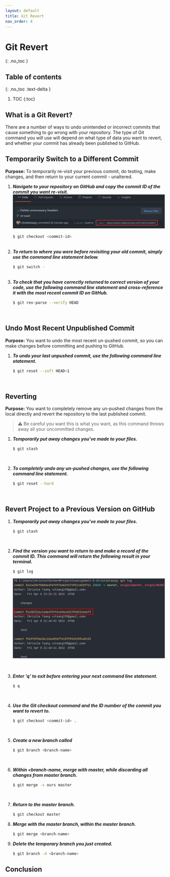 ```yaml
---
layout: default
title: Git Revert
nav_order: 4
---
```


# Git Revert
{: .no_toc }

## Table of contents
{: .no_toc .text-delta }

1. TOC
{:toc}

## What is a Git Revert?

There are a number of ways to undo unintended or incorrect commits that cause something to go wrong
with your repository. The type of Git command you will use will depend on what type of data you want
to revert, and whether your commit has already been published to GitHub.

## Temporarily Switch to a Different Commit

**Purpose:** To temporarily re-visit your previous commit, do testing, make changes, and then return
to your current commit - unaltered.

1. ***Navigate to your repository on GitHub and copy the commit ID of the commit you want re-visit.***
   ![revert1.png](revert1.png)
   ```bash
   $ git checkout <commit-id>
   ```
   <br/>
2. ***To return to where you were before revisiting your old commit, simply use the command line statement below.***
   ```bash
   $ git switch -
   ```
   <br/>
3. ***To check that you have correctly returned to correct version of your code, use the 
   following command line statement and cross-reference it with the most recent commit ID on GitHub.***
   ```bash
   $ git rev-parse --verify HEAD
   ```
   <br/>

## Undo Most Recent Unpublished Commit

**Purpose:** You want to undo the most recent un-pushed commit, so you can make changes before 
committing and pushing to GitHub.

1. ***To undo your last unpushed commit, use the following command line statement.***
   ```bash
   $ git reset --soft HEAD~1
   ```
   <br/>

## Reverting
**Purpose:** You want to completely remove any un-pushed changes from the local directly and 
revert the repository to the last published commit.

> ⚠️ Be careful you want this is what you want, as this command  throws away all your uncommitted 
> changes.

1. ***Temporarily put away changes you've made to your files.***
   ```bash
   $ git stash
   ```
   <br/>

2. ***To completely undo any un-pushed changes, use the following command line statement.***
   ```bash
   $ git reset --hard
   ```
   <br/>

## Revert Project to a Previous Version on GitHub

1. ***Temporarily put away changes you've made to your files.***
   ```bash
   $ git stash
   ```
   <br/>
2. ***Find the version you want to return to and make a record of the commit ID.  This command 
   will return the following result in your terminal.***
   ```bash
   $ git log
   ```
   ![revert2.png](revert2.png)
   
   <br/>
3. ***Enter 'q' to exit before entering your next command line statement.***
   ```bash
   $ q
   ```
   <br/>
4. ***Use the Git checkout command and the ID number of the commit you want to revert to.***
   ```bash
   $ git checkout <commit-id> .
   ```
   <br/>
5. ***Create a new branch called <branch-name>***
   ```bash
   $ git branch <branch-name>
   ```
   <br/>
6. ***Within <branch-name, merge with master, while discarding all changes from master branch.***
   ```bash
   $ git merge -s ours master
   ```
   <br/>
7. ***Return to the master branch.***
   ```bash
   $ git checkout master
   ```
   
8. ***Merge <branch-name> with the master branch, within the master branch.***
   ```bash
   $ git merge <branch-name>
   ```
9. ***Delete the temporary branch you just created.***
   ```bash
   $ git branch -d <branch-name>
   ```
   
## Conclusion


